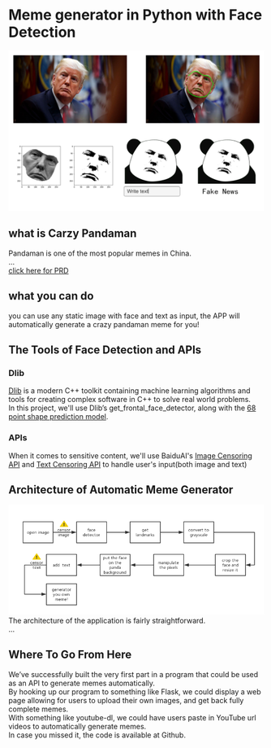 # Meme generator in Python with Face Detection
![showcase](showcase/showcase1.png)

## what is Carzy Pandaman
Pandaman is one of the most popular memes in China.  
...  
[click here for PRD](https://github.com/Observer-L/API_ML_AI/blob/master/PRD.md)

## what you can do
you can use any static image with face and text as input, the APP will automatically generate a crazy pandaman meme for you!

## The Tools of Face Detection and APIs
### Dlib
[Dlib](https://github.com/davisking/dlib) is a modern C++ toolkit containing machine learning algorithms and tools for creating complex software in C++ to solve real world problems.  
In this project, we'll use Dlib’s get_frontal_face_detector, along with the [68 point shape prediction model](https://github.com/davisking/dlib-models).
### APIs
When it comes to sensitive content, we'll use BaiduAI's [Image Censoring API](http://ai.baidu.com/docs#/ImageCensoring-API/top) and [Text Censoring API](http://ai.baidu.com/docs#/TextCensoring-API/top) to handle user's input(both image and text)

## Architecture of Automatic Meme Generator
![showcase](showcase/showcase3.png)  
The architecture of the application is fairly straightforward.   
...

## Where To Go From Here
We’ve successfully built the very first part in a program that could be used as an API to generate memes automatically.  
By hooking up our program to something like Flask, we could display a web page allowing for users to upload their own images, and get back fully complete memes.  
With something like youtube-dl, we could have users paste in YouTube url videos to automatically generate memes.  
In case you missed it, the code is available at Github.
